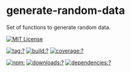 # generate-random-data

Set of functions to generate random data.

[![MIT License](https://img.shields.io/badge/license-MIT_License-green.svg?style=flat-square)](https://github.com/bubkoo/generate-random-data/blob/master/LICENSE)

[![tag:?](https://img.shields.io/github/tag/bubkoo/generate-random-data.svg?style=flat-square)](https://github.com/bubkoo/generate-random-data/releases)
[![build:?](https://img.shields.io/travis/bubkoo/generate-random-data/master.svg?style=flat-square)](https://travis-ci.org/bubkoo/generate-random-data)
[![coverage:?](https://img.shields.io/coveralls/bubkoo/generate-random-data/master.svg?style=flat-square)](https://coveralls.io/github/bubkoo/generate-random-data)

[![npm:](https://img.shields.io/npm/v/generate-random-data.svg?style=flat-square)](https://www.npmjs.com/packages/generate-random-data)
[![downloads:?](https://img.shields.io/npm/dm/generate-random-data.svg?style=flat-square)](https://www.npmjs.com/packages/generate-random-data)
[![dependencies:?](https://img.shields.io/david/bubkoo/generate-random-data.svg?style=flat-square)](https://david-dm.org/bubkoo/generate-random-data)

